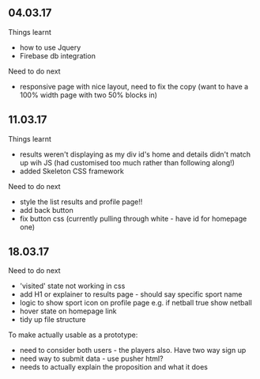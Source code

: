 ## 04.03.17

Things learnt
 - how to use Jquery
 - Firebase db integration


Need to do next
  - responsive page with nice layout, need to fix the copy (want to have a 100% width page with two 50% blocks in)

## 11.03.17

Things learnt
 - results weren't displaying as my div id's home and details didn't match up wih JS (had customised too much rather than following along!)
 - added Skeleton CSS framework

 Need to do next
  - style the list results and profile page!!
  - add back button 
  - fix button css (currently pulling through white - have id for homepage one)

  ## 18.03.17

 Need to do next
  - 'visited' state not working in css 
  - add H1 or explainer to results page - should say specific sport name 
  - logic to show sport icon on profile page e.g. if netball true show netball
  - hover state on homepage link
  - tidy up file structure


  To make actually usable as a prototype:
   -  need to consider both users - the players also. Have two way sign up
   -  need way to submit data - use pusher html?
   - needs to actually explain the proposition and what it does
